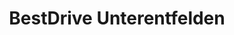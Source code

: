---
title: "BestDrive Unterentfelden"
url: /unterentfelden/bestdrive-unterentfelden/
shop: Reifen
---